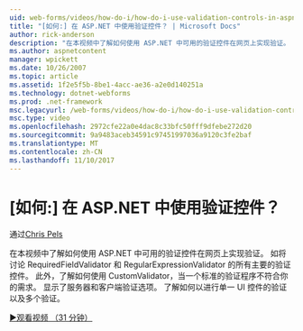```yaml
---
uid: web-forms/videos/how-do-i/how-do-i-use-validation-controls-in-aspnet
title: "[如何:] 在 ASP.NET 中使用验证控件？ | Microsoft Docs"
author: rick-anderson
description: "在本视频中了解如何使用 ASP.NET 中可用的验证控件在网页上实现验证。 所有主要的验证控制如..."
ms.author: aspnetcontent
manager: wpickett
ms.date: 10/26/2007
ms.topic: article
ms.assetid: 1f2e5f5b-8be1-4acc-ae36-a2e0d140251a
ms.technology: dotnet-webforms
ms.prod: .net-framework
msc.legacyurl: /web-forms/videos/how-do-i/how-do-i-use-validation-controls-in-aspnet
msc.type: video
ms.openlocfilehash: 2972cfe22a0e4dac8c33bfc50fff9dfebe272d20
ms.sourcegitcommit: 9a9483aceb34591c97451997036a9120c3fe2baf
ms.translationtype: MT
ms.contentlocale: zh-CN
ms.lasthandoff: 11/10/2017
---
```

<a name="how-do-i--use-validation-controls-in-aspnet"></a>[如何:] 在 ASP.NET 中使用验证控件？
====================
通过[Chris Pels](https://twitter.com/chrispels)

在本视频中了解如何使用 ASP.NET 中可用的验证控件在网页上实现验证。 如将讨论 RequiredFieldValidator 和 RegularExpressionValidator 的所有主要的验证控件。 此外，了解如何使用 CustomValidator，当一个标准的验证程序不符合你的需求。 显示了服务器和客户端验证选项。 了解如何以进行单一 UI 控件的验证以及多个验证。

[&#9654;观看视频 （31 分钟）](https://channel9.msdn.com/Blogs/ASP-NET-Site-Videos/how-do-i-use-validation-controls-in-aspnet)
